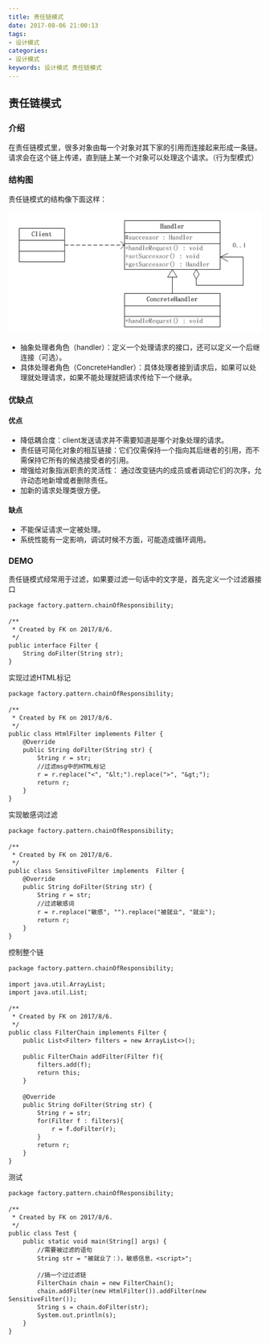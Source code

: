 ```yaml
---
title: 责任链模式
date: 2017-08-06 21:00:13
tags: 
- 设计模式
categories: 
- 设计模式
keywords: 设计模式 责任链模式
---
```


## 责任链模式

### 介绍

在责任链模式里，很多对象由每一个对象对其下家的引用而连接起来形成一条链。请求会在这个链上传递，直到链上某一个对象可以处理这个请求。（行为型模式）

### 结构图

责任链模式的结构像下面这样：

![责任链模式](../../../uploads/chainOfResponsibility/1.png)

- 抽象处理者角色（handler）：定义一个处理请求的接口，还可以定义一个后继连接（可选）。
- 具体处理者角色（ConcreteHandler）：具体处理者接到请求后，如果可以处理就处理请求，如果不能处理就把请求传给下一个继承。

### 优缺点

#### 优点

- 降低耦合度：client发送请求并不需要知道是哪个对象处理的请求。
- 责任链可简化对象的相互链接：它们仅需保持一个指向其后继者的引用，而不需保持它所有的候选接受者的引用。
- 增强给对象指派职责的灵活性： 通过改变链内的成员或者调动它们的次序，允许动态地新增或者删除责任。
- 加新的请求处理类很方便。

#### 缺点

- 不能保证请求一定被处理。
- 系统性能有一定影响，调试时候不方面，可能造成循环调用。

### DEMO

责任链模式经常用于过滤，如果要过滤一句话中的文字是，首先定义一个过滤器接口
```
package factory.pattern.chainOfResponsibility;

/**
 * Created by FK on 2017/8/6.
 */
public interface Filter {
    String doFilter(String str);
}
```
实现过滤HTML标记
```
package factory.pattern.chainOfResponsibility;

/**
 * Created by FK on 2017/8/6.
 */
public class HtmlFilter implements Filter {
    @Override
    public String doFilter(String str) {
        String r = str;
        //过滤msg中的HTML标记
        r = r.replace("<", "&lt;").replace(">", "&gt;");
        return r;
    }
}
```
实现敏感词过滤
```
package factory.pattern.chainOfResponsibility;

/**
 * Created by FK on 2017/8/6.
 */
public class SensitiveFilter implements  Filter {
    @Override
    public String doFilter(String str) {
        String r = str;
        //过滤敏感词
        r = r.replace("敏感", "").replace("被就业", "就业");
        return r;
    }
}
```
控制整个链
```
package factory.pattern.chainOfResponsibility;

import java.util.ArrayList;
import java.util.List;

/**
 * Created by FK on 2017/8/6.
 */
public class FilterChain implements Filter {
    public List<Filter> filters = new ArrayList<>();

    public FilterChain addFilter(Filter f){
        filters.add(f);
        return this;
    }

    @Override
    public String doFilter(String str) {
        String r = str;
        for(Filter f : filters){
            r = f.doFilter(r);
        }
        return r;
    }
}
```
测试
```
package factory.pattern.chainOfResponsibility;

/**
 * Created by FK on 2017/8/6.
 */
public class Test {
    public static void main(String[] args) {
        //需要被过滤的语句
        String str = "被就业了：），敏感信息，<script>";

        //搞一个过过滤链
        FilterChain chain = new FilterChain();
        chain.addFilter(new HtmlFilter()).addFilter(new SensitiveFilter());
        String s = chain.doFilter(str);
        System.out.println(s);
    }
}
```